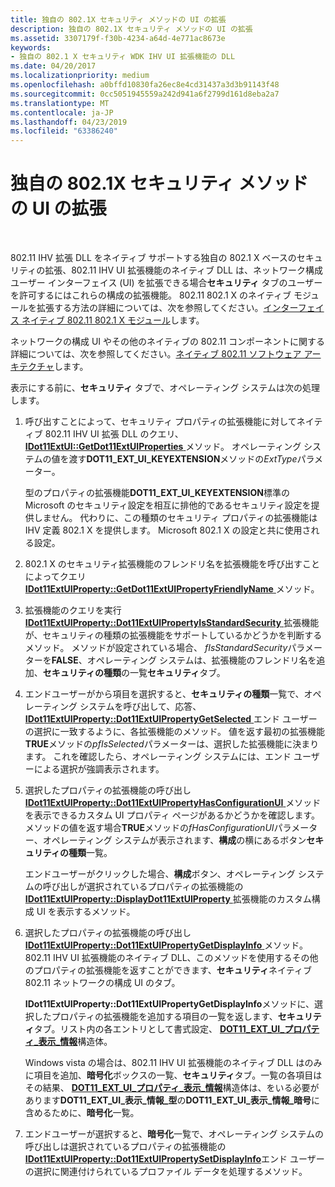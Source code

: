 ```yaml
---
title: 独自の 802.1X セキュリティ メソッドの UI の拡張
description: 独自の 802.1X セキュリティ メソッドの UI の拡張
ms.assetid: 3307179f-f30b-4234-a64d-4e771ac8673e
keywords:
- 独自の 802.1 X セキュリティ WDK IHV UI 拡張機能の DLL
ms.date: 04/20/2017
ms.localizationpriority: medium
ms.openlocfilehash: a0bffd10830fa26ec8e4cd31437a3d3b91143f48
ms.sourcegitcommit: 0cc5051945559a242d941a6f2799d161d8eba2a7
ms.translationtype: MT
ms.contentlocale: ja-JP
ms.lasthandoff: 04/23/2019
ms.locfileid: "63386240"
---
```

# <a name="extending-the-ui-for-proprietary-8021x-security-methods"></a>独自の 802.1X セキュリティ メソッドの UI の拡張




 

802.11 IHV 拡張 DLL をネイティブ サポートする独自の 802.1 X ベースのセキュリティの拡張、802.11 IHV UI 拡張機能のネイティブ DLL は、ネットワーク構成ユーザー インターフェイス (UI) を拡張できる場合**セキュリティ** タブのユーザーを許可するにはこれらの構成の拡張機能。 802.11 802.1 X のネイティブ モジュールを拡張する方法の詳細については、次を参照してください。[インターフェイス ネイティブ 802.11 802.1 X モジュール](interface-to-the-native-802-11-802-1x-module.md)します。

ネットワークの構成 UI やその他のネイティブの 802.11 コンポーネントに関する詳細については、次を参照してください。[ネイティブ 802.11 ソフトウェア アーキテクチャ](native-802-11-software-architecture.md)します。

表示にする前に、**セキュリティ** タブで、オペレーティング システムは次の処理します。

1.  呼び出すことによって、セキュリティ プロパティの拡張機能に対してネイティブ 802.11 IHV UI 拡張 DLL のクエリ、 [ **IDot11ExtUI::GetDot11ExtUIProperties** ](https://msdn.microsoft.com/library/windows/hardware/ff553776)メソッド。 オペレーティング システムの値を渡す**DOT11\_EXT\_UI\_KEYEXTENSION**メソッドの*ExtType*パラメーター。

    型のプロパティの拡張機能**DOT11\_EXT\_UI\_KEYEXTENSION**標準の Microsoft のセキュリティ設定を相互に排他的であるセキュリティ設定を提供しません。 代わりに、この種類のセキュリティ プロパティの拡張機能は IHV 定義 802.1 X を提供します。 Microsoft 802.1 X の設定と共に使用される設定。

2.  802.1 X のセキュリティ拡張機能のフレンドリ名を拡張機能を呼び出すことによってクエリ[ **IDot11ExtUIProperty::GetDot11ExtUIPropertyFriendlyName** ](https://msdn.microsoft.com/library/windows/hardware/ff553768)メソッド。

3.  拡張機能のクエリを実行[ **IDot11ExtUIProperty::Dot11ExtUIPropertyIsStandardSecurity** ](https://msdn.microsoft.com/library/windows/hardware/ff553760)拡張機能が、セキュリティの種類の拡張機能をサポートしているかどうかを判断するメソッド。 メソッドが設定されている場合、 *fIsStandardSecurity*パラメーターを**FALSE**、オペレーティング システムは、拡張機能のフレンドリ名を追加、**セキュリティの種類**の一覧**セキュリティ**タブ。

4.  エンドユーザーがから項目を選択すると、**セキュリティの種類**一覧で、オペレーティング システムを呼び出して、応答、 [ **IDot11ExtUIProperty::Dot11ExtUIPropertyGetSelected** ](https://msdn.microsoft.com/library/windows/hardware/ff553753)エンド ユーザーの選択に一致するように、各拡張機能のメソッド。 値を返す最初の拡張機能**TRUE**メソッドの*pfIsSelected*パラメーターは、選択した拡張機能に決まります。 これを確認したら、オペレーティング システムには、エンド ユーザーによる選択が強調表示されます。

5.  選択したプロパティの拡張機能の呼び出し[ **IDot11ExtUIProperty::Dot11ExtUIPropertyHasConfigurationUI** ](https://msdn.microsoft.com/library/windows/hardware/ff553756)メソッドを表示できるカスタム UI プロパティ ページがあるかどうかを確認します。 メソッドの値を返す場合**TRUE**メソッドの*fHasConfigurationUI*パラメーター、オペレーティング システムが表示されます、**構成**の横にあるボタン**セキュリティの種類**一覧。

    エンドユーザーがクリックした場合、**構成**ボタン、オペレーティング システムの呼び出しが選択されているプロパティの拡張機能の[ **IDot11ExtUIProperty::DisplayDot11ExtUIProperty** ](https://msdn.microsoft.com/library/windows/hardware/ff553749)拡張機能のカスタム構成 UI を表示するメソッド。

6.  選択したプロパティの拡張機能の呼び出し[ **IDot11ExtUIProperty::Dot11ExtUIPropertyGetDisplayInfo** ](https://msdn.microsoft.com/library/windows/hardware/ff553752)メソッド。 802.11 IHV UI 拡張機能のネイティブ DLL、このメソッドを使用するその他のプロパティの拡張機能を返すことができます、**セキュリティ**ネイティブ 802.11 ネットワークの構成 UI のタブ。

    **IDot11ExtUIProperty::Dot11ExtUIPropertyGetDisplayInfo**メソッドに、選択したプロパティの拡張機能を追加する項目の一覧を返します、**セキュリティ**タブ。リスト内の各エントリとして書式設定、 [ **DOT11\_EXT\_UI\_プロパティ\_表示\_情報**](https://msdn.microsoft.com/library/windows/hardware/ff548637)構造体。

    Windows vista の場合は、802.11 IHV UI 拡張機能のネイティブ DLL はのみに項目を追加、**暗号化**ボックスの一覧、**セキュリティ**タブ。一覧の各項目はその結果、 [ **DOT11\_EXT\_UI\_プロパティ\_表示\_情報**](https://msdn.microsoft.com/library/windows/hardware/ff548637)構造体は、をいる必要があります**DOT11\_EXT\_UI\_表示\_情報\_型**の**DOT11\_EXT\_UI\_表示\_情報\_暗号**に含めるために、**暗号化**一覧。

7.  エンドユーザーが選択すると、**暗号化**一覧で、オペレーティング システムの呼び出しは選択されているプロパティの拡張機能の[ **IDot11ExtUIProperty::Dot11ExtUIPropertySetDisplayInfo**](https://msdn.microsoft.com/library/windows/hardware/ff553763)エンド ユーザーの選択に関連付けられているプロファイル データを処理するメソッド。

 

 





